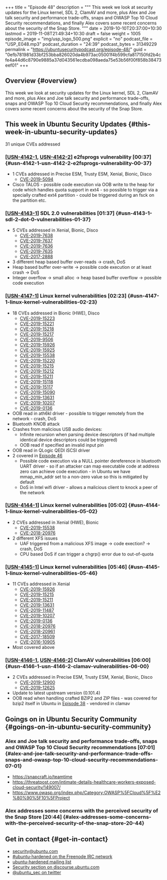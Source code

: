 +++
title = "Episode 48"
description = """
  This week we look at security updates for the Linux kernel, SDL 2, ClamAV
  and more, plus Alex and Joe talk security and performance trade-offs, snaps
  and OWASP Top 10 Cloud Security recommendations, and finally Alex covers
  some recent concerns about the security of the Snap Store.
  """
date = 2019-10-10T20:37:00+10:30
lastmod = 2019-11-08T21:49:34+10:30
draft = false
weight = 1005
episode_image = "img/usp_logo_500.png"
explicit = "no"
podcast_file = "USP_E048.mp3"
podcast_duration = "24:39"
podcast_bytes = 31349229
permalink = "https://ubuntusecuritypodcast.org/episode-48/"
guid = "0efb781981d33bf253bba826020da4b973ac05001f4b599cfa817150fd2b4cfe4a44d6c8790e9885a37d043561ecdba098aeda75e53b56f00f858b38473eef01"
+++

## Overview {#overview}

This week we look at security updates for the Linux kernel, SDL 2, ClamAV
and more, plus Alex and Joe talk security and performance trade-offs, snaps
and OWASP Top 10 Cloud Security recommendations, and finally Alex covers
some recent concerns about the security of the Snap Store.


## This week in Ubuntu Security Updates {#this-week-in-ubuntu-security-updates}

31 unique CVEs addressed


### [[USN-4142-1](https://usn.ubuntu.com/4142-1/), [USN-4142-2](https://usn.ubuntu.com/4142-2/)] e2fsprogs vulnerability [00:37] {#usn-4142-1-usn-4142-2-e2fsprogs-vulnerability-00-37}

-   1 CVEs addressed in Precise ESM, Trusty ESM, Xenial, Bionic, Disco
    -   [CVE-2019-5094](https://people.canonical.com/~ubuntu-security/cve/CVE-2019-5094) <!--- medium --->
-   Cisco TALOS - possible code execution via OOB write to the heap for code
    which handles quota support in ext4 - so possible to trigger via a
    specially crafted ext4 partition - could be triggered during an fsck on
    the partition etc.


### [[USN-4143-1](https://usn.ubuntu.com/4143-1/)] SDL 2.0 vulnerabilities [01:37] {#usn-4143-1-sdl-2-dot-0-vulnerabilities-01-37}

-   5 CVEs addressed in Xenial, Bionic, Disco
    -   [CVE-2019-7638](https://people.canonical.com/~ubuntu-security/cve/CVE-2019-7638) <!--- medium --->
    -   [CVE-2019-7637](https://people.canonical.com/~ubuntu-security/cve/CVE-2019-7637) <!--- medium --->
    -   [CVE-2019-7636](https://people.canonical.com/~ubuntu-security/cve/CVE-2019-7636) <!--- medium --->
    -   [CVE-2019-7635](https://people.canonical.com/~ubuntu-security/cve/CVE-2019-7635) <!--- medium --->
    -   [CVE-2017-2888](https://people.canonical.com/~ubuntu-security/cve/CVE-2017-2888) <!--- medium --->
-   3 different heap based buffer over-reads -> crash, DoS
-   Heap based buffer over-write -> possible code execution or at least crash -> DoS
-   Integer overflow -> small alloc -> heap based buffer overflow -> possible
    code execution


### [[USN-4147-1](https://usn.ubuntu.com/4147-1/)] Linux kernel vulnerabilities [02:23] {#usn-4147-1-linux-kernel-vulnerabilities-02-23}

-   18 CVEs addressed in Bionic (HWE), Disco
    -   [CVE-2019-15223](https://people.canonical.com/~ubuntu-security/cve/CVE-2019-15223) <!--- negligible --->
    -   [CVE-2019-15221](https://people.canonical.com/~ubuntu-security/cve/CVE-2019-15221) <!--- negligible --->
    -   [CVE-2019-15218](https://people.canonical.com/~ubuntu-security/cve/CVE-2019-15218) <!--- negligible --->
    -   [CVE-2019-15217](https://people.canonical.com/~ubuntu-security/cve/CVE-2019-15217) <!--- negligible --->
    -   [CVE-2019-9506](https://people.canonical.com/~ubuntu-security/cve/CVE-2019-9506) <!--- medium --->
    -   [CVE-2019-15926](https://people.canonical.com/~ubuntu-security/cve/CVE-2019-15926) <!--- medium --->
    -   [CVE-2019-15925](https://people.canonical.com/~ubuntu-security/cve/CVE-2019-15925) <!--- low --->
    -   [CVE-2019-15538](https://people.canonical.com/~ubuntu-security/cve/CVE-2019-15538) <!--- low --->
    -   [CVE-2019-15220](https://people.canonical.com/~ubuntu-security/cve/CVE-2019-15220) <!--- low --->
    -   [CVE-2019-15215](https://people.canonical.com/~ubuntu-security/cve/CVE-2019-15215) <!--- low --->
    -   [CVE-2019-15212](https://people.canonical.com/~ubuntu-security/cve/CVE-2019-15212) <!--- low --->
    -   [CVE-2019-15211](https://people.canonical.com/~ubuntu-security/cve/CVE-2019-15211) <!--- low --->
    -   [CVE-2019-15118](https://people.canonical.com/~ubuntu-security/cve/CVE-2019-15118) <!--- medium --->
    -   [CVE-2019-15117](https://people.canonical.com/~ubuntu-security/cve/CVE-2019-15117) <!--- medium --->
    -   [CVE-2019-15090](https://people.canonical.com/~ubuntu-security/cve/CVE-2019-15090) <!--- medium --->
    -   [CVE-2019-13631](https://people.canonical.com/~ubuntu-security/cve/CVE-2019-13631) <!--- low --->
    -   [CVE-2019-10207](https://people.canonical.com/~ubuntu-security/cve/CVE-2019-10207) <!--- medium --->
    -   [CVE-2019-0136](https://people.canonical.com/~ubuntu-security/cve/CVE-2019-0136) <!--- medium --->
-   OOB read in ath6kl driver - possible to trigger remotely from the network - crash, DoS
-   Bluetooth KNOB attack
-   Crashes from malicious USB audio devices:
    -   Infinite recursion when parsing device descriptors (if
        had multiple identical device descriptors could be triggered)
    -   OOB read if specified an invalid input pin
-   OOB read in QLogic QEDI iSCSI driver
-   2 covered in [Episode 46](https://ubuntusecuritypodcast.org/episode-46/)
    -   Possible code execution via a NULL pointer dereference in bluetooth UART
        driver - so if an attacker can map executable code at address zero can
        achieve code execution - in Ubuntu we have mmap\_min\_addr set to a
        non-zero value so this is mitigated by default
    -   DoS in Intel wifi driver - allows a malicious client to knock a peer of
        the network


### [[USN-4144-1](https://usn.ubuntu.com/4144-1/)] Linux kernel vulnerabilities [05:02] {#usn-4144-1-linux-kernel-vulnerabilities-05-02}

-   2 CVEs addressed in Xenial (HWE), Bionic
    -   [CVE-2019-15538](https://people.canonical.com/~ubuntu-security/cve/CVE-2019-15538) <!--- low --->
    -   [CVE-2018-20976](https://people.canonical.com/~ubuntu-security/cve/CVE-2018-20976) <!--- medium --->
-   2 different XFS issues
    -   UAF triggered from a malicious XFS image -> code exection? -> crash, DoS
    -   CPU based DoS if can trigger a chgrp() error due to out-of-quota


### [[USN-4145-1](https://usn.ubuntu.com/4145-1/)] Linux kernel vulnerabilities [05:46] {#usn-4145-1-linux-kernel-vulnerabilities-05-46}

-   11 CVEs addressed in Xenial
    -   [CVE-2019-15926](https://people.canonical.com/~ubuntu-security/cve/CVE-2019-15926) <!--- medium --->
    -   [CVE-2019-15215](https://people.canonical.com/~ubuntu-security/cve/CVE-2019-15215) <!--- low --->
    -   [CVE-2019-15211](https://people.canonical.com/~ubuntu-security/cve/CVE-2019-15211) <!--- low --->
    -   [CVE-2019-13631](https://people.canonical.com/~ubuntu-security/cve/CVE-2019-13631) <!--- low --->
    -   [CVE-2019-11487](https://people.canonical.com/~ubuntu-security/cve/CVE-2019-11487) <!--- low --->
    -   [CVE-2019-10207](https://people.canonical.com/~ubuntu-security/cve/CVE-2019-10207) <!--- medium --->
    -   [CVE-2019-0136](https://people.canonical.com/~ubuntu-security/cve/CVE-2019-0136) <!--- medium --->
    -   [CVE-2018-20976](https://people.canonical.com/~ubuntu-security/cve/CVE-2018-20976) <!--- medium --->
    -   [CVE-2018-20961](https://people.canonical.com/~ubuntu-security/cve/CVE-2018-20961) <!--- medium --->
    -   [CVE-2017-18509](https://people.canonical.com/~ubuntu-security/cve/CVE-2017-18509) <!--- medium --->
    -   [CVE-2016-10905](https://people.canonical.com/~ubuntu-security/cve/CVE-2016-10905) <!--- medium --->
-   Most covered above


### [[USN-4146-1](https://usn.ubuntu.com/4146-1/), [USN-4146-2](https://usn.ubuntu.com/4146-2/)] ClamAV vulnerabilities [06:00] {#usn-4146-1-usn-4146-2-clamav-vulnerabilities-06-00}

-   2 CVEs addressed in Precise ESM, Trusty ESM, Xenial, Bionic, Disco
    -   [CVE-2019-12900](https://people.canonical.com/~ubuntu-security/cve/CVE-2019-12900) <!--- medium --->
    -   [CVE-2019-12625](https://people.canonical.com/~ubuntu-security/cve/CVE-2019-12625) <!--- medium --->
-   Update to latest upstream version (0.101.4)
-   OOB read when handling crafted BZIP2 and ZIP files - was covered for
    bzip2 itself in Ubuntu in [Episode 38](https://ubuntusecuritypodcast.org/episode-38/) - vendored in clamav


## Goings on in Ubuntu Security Community {#goings-on-in-ubuntu-security-community}


### Alex and Joe talk security and performance trade-offs, snaps and OWASP Top 10 Cloud Security recommendations [07:01] {#alex-and-joe-talk-security-and-performance-trade-offs-snaps-and-owasp-top-10-cloud-security-recommendations-07-01}

-   <https://snapcraft.io/teamtime>
-   <https://threatpost.com/intimate-details-healthcare-workers-exposed-cloud-security/149007/>
-   <https://www.owasp.org/index.php/Category:OWASP%5FCloud%5F%E2%80%90%5F10%5FProject>


### Alex addresses some concerns with the perceived security of the Snap Store [20:44] {#alex-addresses-some-concerns-with-the-perceived-security-of-the-snap-store-20-44}


## Get in contact {#get-in-contact}

-   [security@ubuntu.com](mailto:security@ubuntu.com)
-   [#ubuntu-hardened on the Freenode IRC network](http://webchat.freenode.net/#ubuntu-hardened)
-   [ubuntu-hardened mailing list](https://lists.ubuntu.com/mailman/listinfo/ubuntu-hardened)
-   [Security section on discourse.ubuntu.com](https://discourse.ubuntu.com/c/security)
-   [@ubuntu\_sec on twitter](https://twitter.com/ubuntu%5Fsec)